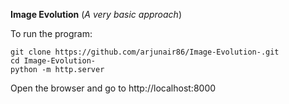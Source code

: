 **Image Evolution** (*A very basic approach*)

To run the program:
```
git clone https://github.com/arjunair86/Image-Evolution-.git
cd Image-Evolution-
python -m http.server
```

Open the browser and go to http://localhost:8000